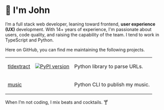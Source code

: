 # 👋 I'm John

I’m a full stack web developer, leaning toward frontend, **user experience
(UX)** development. With 14+ years of experience, I'm passionate about users,
code quality, and raising the capability of the team. I tend to work in
TypeScript and Python.

Here on GitHub, you can find me maintaining the following projects.

<table>
<tbody>
<tr>
<td>

[tldextract](https://github.com/john-kurkowski/tldextract)

</td>
<td>

[![PyPI version](https://badge.fury.io/py/tldextract.svg)](https://badge.fury.io/py/tldextract)

</td>
<td>
Python library to parse URLs.
</td>
</tr>
<tr>
<td>

[music](https://github.com/john-kurkowski/music)

</td>
<td>
</td>
<td>
Python CLI to publish my music.
</td>
</tr>
</tbody>
</table>

When I’m not coding, I mix beats and cocktails. 🍸
